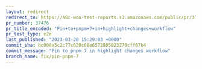 ```yaml
---
layout: redirect
redirect_to: https://a8c-woo-test-reports.s3.amazonaws.com/public/pr/37476/e2e/index.html
pr_number: 37476
pr_title_encoded: "Pin+to+pnpm+7+in+highlight+changes+workflow"
pr_test_type: e2e
last_published: "2023-03-28 15:29:03 +0000"
commit_sha: bc008a5c2c77c620c68e6572805023270cff67b4
commit_message: "Pin to pnpm 7 in highlight changes workflow"
branch_name: fix/pin-pnpm-7
---
```

